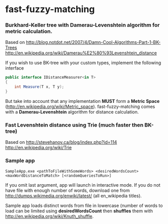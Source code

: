 fast-fuzzy-matching
===================

### Burkhard-Keller tree with Damerau-Levenshtein algorithm for metric calculation.
Based on http://blog.notdot.net/2007/4/Damn-Cool-Algorithms-Part-1-BK-Trees
http://en.wikipedia.org/wiki/Damerau%E2%80%93Levenshtein_distance

If you wish to use BK-tree with your custom types,
implement the following interface
```c#
public interface IDistanceMeasurer<in T>
{
    int Measure(T x, T y);
}
```

But take into account that any implementation **MUST** form a **Metric Space** (http://en.wikipedia.org/wiki/Metric_space).
fast-fuzzy-matching comes with a **Damerau-Levenshtein** algorithm for distance calculation.

### Fast Levenshtein distance using Trie (much faster then BK-tree)
Based on http://stevehanov.ca/blog/index.php?id=114
http://en.wikipedia.org/wiki/Trie

### Sample app
```console
SampleApp.exe <pathToFileWithSomeWords> <desiredWordsCount> <maxWordDistanceToMatch> [<randomQueriesToRun>]
```

If you omit last argument, app will launch in interactive mode.
If you do not have file with enough number of words, download one from 
http://dumps.wikimedia.org/enwiki/latest/ (all en_wikipedia titles).

Sample app loads distinct words from file in lowercase (number of words to load can be limited using **desiredWordsCount**
then **shuffles** them with http://en.wikipedia.org/wiki/Knuth_shuffle.
